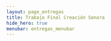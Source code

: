 ```yaml
---
layout: page_entregas
title: Trabajo Final Creación Sonora
hide_hero: true
menubar: entregas_menubar
---
```

